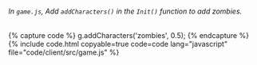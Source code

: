 ###### In `game.js`, Add `addCharacters()` in the `Init()` function to add zombies.

{% capture code %}
	g.addCharacters('zombies', 0.5);
{% endcapture %}
{% include code.html copyable=true code=code lang="javascript" file="code/client/src/game.js" %}
